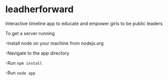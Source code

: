leadherforward
==============

Interactive timeline app to educate and empower girls to be public leaders

To get a server running

-Install node on your machine from nodejs.org

-Navigate to the app directory

-Run `npm install`

-Run `node app`
